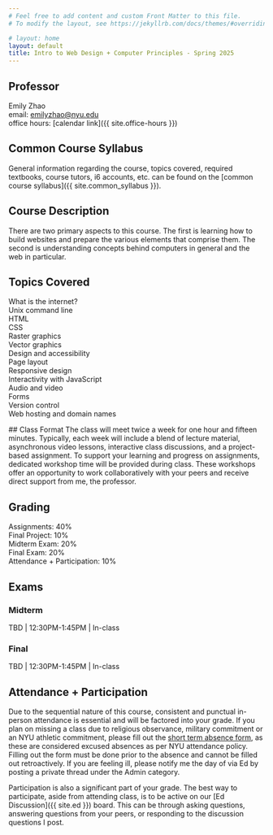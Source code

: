 ```yaml
---
# Feel free to add content and custom Front Matter to this file.
# To modify the layout, see https://jekyllrb.com/docs/themes/#overriding-theme-defaults

# layout: home
layout: default
title: Intro to Web Design + Computer Principles - Spring 2025
---
```


<link rel="stylesheet" href="{{ site.url }}{{ site.baseurl }}/assets/css/styles.css">

<div class="syllabus" markdown="1">
<div class="column-1" markdown="1">

## Professor
Emily Zhao  
email: emilyzhao@nyu.edu  
office hours: [calendar link]({{ site.office-hours }})

## Common Course Syllabus
General information regarding the course, topics covered, required textbooks, course tutors, i6 accounts, etc. can be found on the [common course syllabus]({{ site.common_syllabus }}).

## Course Description
There are two primary aspects to this course. The first is learning how to build websites and prepare the various elements that comprise them. The second is understanding concepts behind computers in general and the web in particular. 

## Topics Covered
What is the internet?  
Unix command line  
HTML  
CSS  
Raster graphics  
Vector graphics  
Design and accessibility   
Page layout  
Responsive design  
Interactivity with JavaScript  
Audio and video  
Forms  
Version control  
Web hosting and domain names

</div>

<div class="column-2" markdown="1">
## Class Format
The class will meet twice a week for one hour and fifteen minutes. Typically, each week will include a blend of lecture material, asynchronous video lessons, interactive class discussions, and a project-based assignment. To support your learning and progress on assignments, dedicated workshop time will be provided during class. These workshops offer an opportunity to work collaboratively with your peers and receive direct support from me, the professor.

## Grading
Assignments: 40%  
Final Project: 10%  
Midterm Exam: 20%  
Final Exam: 20%  
Attendance + Participation: 10%

## Exams
### Midterm 
TBD | 12:30PM-1:45PM | In-class
### Final
TBD | 12:30PM-1:45PM | In-class

## Attendance + Participation
Due to the sequential nature of this course, consistent and punctual in-person attendance is essential and will be factored into your grade. If you plan on missing a class due to religious observance, military commitment or an NYU athletic commitment, please fill out the [short term absence form]({{site.absence-form}}), as these are considered excused absences as per NYU attendance policy. Filling out the form must be done prior to the absence and cannot be filled out retroactively. If you are feeling ill, please notify me the day of via Ed by posting a private thread under the Admin category.

Participation is also a significant part of your grade. The best way to participate, aside from attending class, is to be active on our [Ed Discussion]({{ site.ed }}) board. This can be through asking questions, answering questions from your peers, or responding to the discussion questions I post. 


<!-- ## i6 Account
In addition to your NYU Home Account, we will be using a web hosting account on a Unix server which will be assigned to you automatically based on your enrollment. This is called an [“i6” account](https://cims.nyu.edu/webapps/content/systems/resources/i6) and we will use it to host our websites. Common questions about i6 accounts are answered on this [FAQ page](https://cims.nyu.edu/webapps/content/systems/resources/i6/faq). If you forget your i6 password and would like to reset it, go to [this page](https://cims.nyu.edu/webapps/content/systems/resources/i6/resetpassword) for instructions on how to do so.

## Computers and File Backup
As class time will include live coding and individual exercises, you are encouraged to bring a laptop computer. There are also multiple [student technology centers](https://www.nyu.edu/life/information-technology/teaching-and-learning-services/studios-and-computing-labs/student-technology-centers-computer-labs.html) on campus. Make sure to save copies of your projects and back them up to other media, such as an external drive or use a version control system like [GitHub](https://github.com/).

## Textbooks

### Required
[Learning Web Design: A Beginner’s Guide to HTML, CSS, JavaScript, and Web Graphics](https://bobcat.library.nyu.edu/permalink/f/1c17uag/nyu_aleph007494992)  
5th Edition  
Jennifer Robbins  
ISBN: 978-1-491-96020-2  

### Optional
[Responsive Web Design with HTML5 and CSS](https://bobcat.library.nyu.edu/permalink/f/ci13eu/nyu_aleph008942698)  
4th Edition  
Ben Frain  
ISBN: 978-1-803-24271-2  
</div> -->

</div>
